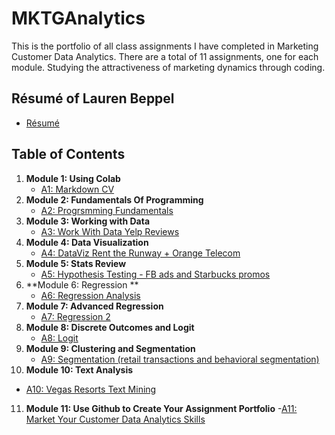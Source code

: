 # MKTGAnalytics
This is the portfolio of all class assignments I have completed in Marketing Customer Data Analytics. There are a total of 11 assignments, one for each module. Studying the attractiveness of marketing dynamics through coding.

## Résumé of Lauren Beppel
* [Résumé](https://colab.research.google.com/drive/1X3JK2SysONBOuLR8azkLOYloPC5BL0Ga#scrollTo=OlyFkazpNGWF)

## Table of Contents
1. **Module 1: Using Colab**
   - [A1: Markdown CV](https://templeu.instructure.com/courses/100008/assignments/1350602/submissions/152451?download=15112434)
2. **Module 2: Fundamentals Of Programming**
   - [A2: Progrsmming Fundamentals](https://templeu.instructure.com/courses/100008/assignments/1350603/submissions/152451?download=15195011)
3. **Module 3: Working with Data**
   - [A3: Work With Data Yelp Reviews](https://templeu.instructure.com/courses/100008/assignments/1350604/submissions/152451?download=15470075)
4. **Module 4: Data Visualization**
   - [A4: DataViz Rent the Runway + Orange Telecom](https://templeu.instructure.com/courses/100008/assignments/1350605/submissions/152451?download=15611059)
5. **Module 5: Stats Review** 
   - [A5: Hypothesis Testing - FB ads and Starbucks promos](https://templeu.instructure.com/courses/100008/assignments/1350606/submissions/152451?download=15722219)
6. **Module 6: Regression **
   - [A6: Regression Analysis](https://templeu.instructure.com/courses/100008/assignments/1350607/submissions/152451?download=15954892)
7. **Module 7: Advanced Regression**
   - [A7: Regression 2](https://templeu.instructure.com/courses/100008/assignments/1350608/submissions/152451?download=16166364)
8. **Module 8: Discrete Outcomes and Logit**
   - [A8: Logit](https://templeu.instructure.com/courses/100008/assignments/1350609/submissions/152451?download=16270405)
9. **Module 9: Clustering and Segmentation**
   - [A9: Segmentation (retail transactions and behavioral segmentation)](https://templeu.instructure.com/courses/100008/assignments/1350610/submissions/152451?download=16379423)
10. **Module 10: Text Analysis**
   - [A10: Vegas Resorts Text Mining](...)
11. **Module 11: Use Github to Create Your Assignment Portfolio**
   -[A11: Market Your Customer Data Analytics Skills](...)


